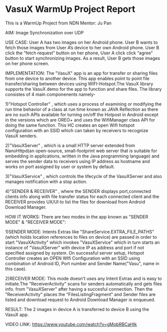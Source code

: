 # VasuX WarmUp Project Report

This is a WarmUp Project from NDN Mentor: Ju Pan



AIM: Image Synchronization over UDP



USE CASE: User A has two images on her Android phone. User B wants to fetch those images from User A’s device to her own Android phone. User B click the “fetch request” button on her phone, User A click click “agree” button to start synchronizing images. As a result, User B gets those images on her phone screen.



IMPLEMENTATION: The "VasuX" app is an app for transfer or sharing files from one device to another device. This app enables point to point file transfer/sharing between devices
 using WIFI-Hotspot.The VasuX library supports the VasuX demo for the app to function and share files. The library consistes of 4 main componenents namely-
 
1)"Hotspot Controller" , which uses a process of examining or modifying the run time behavior of a class at run time known as JAVA Reflection as there are no such APIs available for turning on/off the Hotpost in Android except in the versions which are OREO+ and uses the WifiManager class API for doing the same function. This HC creates an open Wifi hotspot configuration with an SSID which can taken by receivers to recognize VasuX senders.

2)"VasuXServer" , which is a small HTTP server extended from NanoHttpd(an open-source, small-footprint web server that is suitable for embedding in applications, written in the Java programming language) and serves the sender data to receivers using IP address as hostname and works on port assigned by user or system by default.

3)"VasuXService" , which controls the lifecycle of the VasuXServer and also manages notification with a stop action.

4)"SENDER & RECEIVER" , where the SENDER displays port,connected clients info along with file transfer status for each connected client and the RECEIVER provides UX/UI to list the files for download from Android Download Manager.


HOW IT WORKS: There are two modes in the app known as "SENDER MODE" & "RECEIVER MODE":
 
1)SENDER MODE: Intents Extras like "ShareService.EXTRA_FILE_PATHS"(which holds location references to files on device) are passed in order to start "VasuXActivity" which invokes "VasuXService" which in turn starts an instance of "VasuXServer" with device IP as address and port if not specified assigned by system. On successful server setup, Hotspot Controller creates an OPEN WIfi Configuration with an SSID using combination of Android ID, Port number and Sender Name("Vasu", name in this case).

2)RECEIVER MODE: This mode doesn't uses any Intent Extras and is easy to initiate.The "ReceiverActivity" scans for senders automatically and gets files info. from "VasuXServer" after having a succesful connection. Then the "ReceiverActivity" places the "FilesListingFragment" and Sender files are listed and download request to Android Download Manager is enqueued.



RESULT: The 2 images in device A is transferred to device B using the VasuX app.


VIDEO LINK: https://www.youtube.com/watch?v=gMobRBCaHlk
